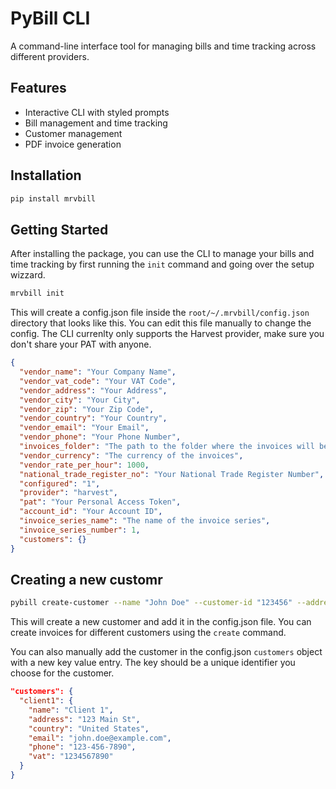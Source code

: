 # PyBill CLI

A command-line interface tool for managing bills and time tracking across different providers.

## Features

- Interactive CLI with styled prompts
- Bill management and time tracking
- Customer management
- PDF invoice generation

## Installation

```bash
pip install mrvbill
```

## Getting Started

After installing the package, you can use the CLI to manage your bills and time tracking by first running the `init` command and going over the setup wizzard.

```bash
mrvbill init
```

This will create a config.json file inside the `root/~/.mrvbill/config.json` directory that looks like this. You can edit this file manually to change the config. The CLI currenlty only supports the Harvest provider, make sure you don't share your PAT with anyone.

```json
{
  "vendor_name": "Your Company Name",
  "vendor_vat_code": "Your VAT Code",
  "vendor_address": "Your Address",
  "vendor_city": "Your City",
  "vendor_zip": "Your Zip Code",
  "vendor_country": "Your Country",
  "vendor_email": "Your Email",
  "vendor_phone": "Your Phone Number",
  "invoices_folder": "The path to the folder where the invoices will be saved",
  "vendor_currency": "The currency of the invoices",
  "vendor_rate_per_hour": 1000,
  "national_trade_register_no": "Your National Trade Register Number",
  "configured": "1",
  "provider": "harvest",
  "pat": "Your Personal Access Token",
  "account_id": "Your Account ID",
  "invoice_series_name": "The name of the invoice series",
  "invoice_series_number": 1,
  "customers": {}
}
```

## Creating a new customr

```bash
pybill create-customer --name "John Doe" --customer-id "123456" --address "123 Main St" --country "United States" --email "john.doe@example.com" --phone "123-456-7890" --vat "1234567890"
```

This will create a new customer and add it in the config.json file. You can create invoices for different customers using the `create` command.

You can also manually add the customer in the config.json `customers` object with a new key value entry. The key should be a unique identifier you choose for the customer.

```json
"customers": {
  "client1": {
    "name": "Client 1",
    "address": "123 Main St",
    "country": "United States",
    "email": "john.doe@example.com",
    "phone": "123-456-7890",
    "vat": "1234567890"
  }
}
```
